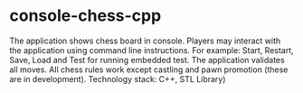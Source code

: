 # console-chess-cpp
The application shows chess board in console. 
Players may interact with the application using command line instructions. 
For example: Start, Restart, Save, Load and Test for running embedded test. 
The application validates all moves. All chess rules work except castling and pawn promotion (these are in development). 
Technology stack: C++, STL Library)
